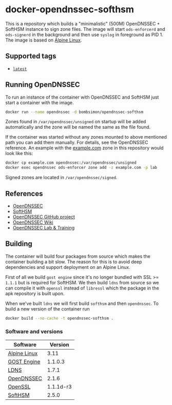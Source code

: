 # docker-opendnssec-softhsm

This is a repository which builds a "minimalistic" (500M) OpenDNSSEC + SoftHSM instance
to sign zone files. The image will start `ods-enforcerd` and `ods-signerd` in
the background and then use `syslog` in foreground as PID 1. The image is based on [Alpine Linux].

## Supported tags

* [`latest`]

## Running OpenDNSSEC

To run an instance of the container with OpenDNSSEC and SoftHSM just start a
container with the image.

```sh
docker run --name opendnssec -d bombsimon/opendnssec-softhsm
```

Zones found in `/var/opendnssec/unsigned` on startup will be added automatically
and the zone will be named the same as the file found.

If the container was started without any zones mounted to above mentioned path
you can add them manually. For details, see the OpenDNSSEC reference. An example
with the [example.com] zone in this repository would look like this:

```sh
docker cp example.com opendnssec:/var/opendnssec/unsigned
docker exec opendnssec ods-enforcer zone add -z example.com -p lab
```

Signed zones are located in `/var/opendnssec/signed`.

## References

* [OpenDNSSEC]
* [SoftHSM]
* [OpenDNSSEC GitHub project]
* [OpenDNSSEC Wiki]
* [OpenDNSSEC Lab & Training]

## Building

The container will build four packages from source which makes the container
building a bit slow. The reason for this is to avoid deep dependencies and
support deployment on an Alpine Linux.

First of all we build `gost engine` since it's no longer bundled with SSL >=
`1.1.1` but is required for SoftHSM. We then build `ldns` from source so we can
compile it with `openssl` instead of `libressl` which the package in the apk
repository is built upon.

When we've built `ldns` we will first build `softhsm` and then `opendnssec`. To
build a new version of the container run

```sh
docker build --no-cache -t opendnssec-softhsm .
```

### Software and versions

| Software       | Version        |
| -------------- | -------------- |
| [Alpine Linux] | 3.11           |
| [GOST Engine]  | 1.1.0.3        |
| [LDNS]         | 1.7.1          |
| [OpenDNSSEC]   | 2.1.6          |
| [OpenSSL]      | 1.1.1d-r3      |
| [SoftHSM]      | 2.5.0          |

  [`latest`]: https://github.com/bombsimon/docker-opendnssec-softhsm/blob/master/Dockerfile
  [Alpine Linux]: https://alpinelinux.org/
  [GOST engine]: https://github.com/gost-engine/engine
  [LDNS]: https://www.nlnetlabs.nl/projects/ldns/about/
  [OpenDNSSEC GitHub project]: https://github.com/opendnssec
  [OpenDNSSEC Lab & Training]: https://github.com/opendnssec/odslab
  [OpenDNSSEC Wiki]: https://wiki.opendnssec.org/display/DOCS20
  [OpenDNSSEC]: https://www.opendnssec.org/
  [OpenSSL]: https://pkgs.alpinelinux.org/package/v3.11/main/x86/openssl-dev
  [SoftHSM]: https://www.opendnssec.org/softhsm/
  [example.com]: example.com
